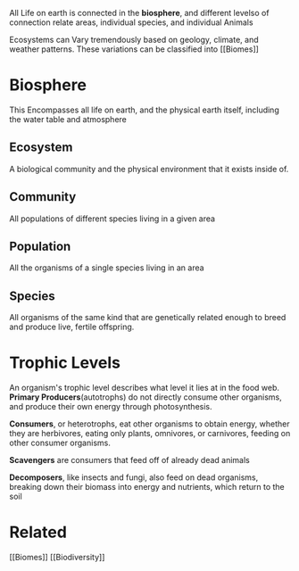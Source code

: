All Life on earth is connected in the **biosphere**, and different levelso of connection relate areas, individual species, and individual Animals

Ecosystems can Vary tremendously based on geology, climate, and weather patterns. These variations can be classified into [[Biomes]]

# Biosphere
This Encompasses all life on earth, and the physical earth itself, including the water table and atmosphere

## Ecosystem
A biological community and the physical environment that it exists inside of.

## Community
All populations of different species living in a given area

## Population
All the organisms of a single species living in an area

## Species 
All organisms of the same kind that are genetically related enough to breed and produce live, fertile offspring. 

# Trophic Levels
An organism's trophic level describes what level it lies at in the food web. **Primary Producers**(autotrophs) do not directly consume other organisms, and produce their own energy through photosynthesis. 

**Consumers**, or heterotrophs, eat other organisms to obtain energy, whether they are herbivores, eating only plants, omnivores, or carnivores, feeding on other consumer organisms.

**Scavengers** are consumers that feed off of already dead animals

**Decomposers**, like insects and fungi, also feed on dead organisms, breaking down their biomass into energy and nutrients, which return to the soil

# Related
[[Biomes]]
[[Biodiversity]]

